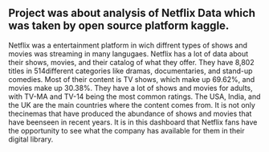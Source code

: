Project was about analysis of Netflix Data which was taken by open source platform kaggle.
----------------------------------------------------------------------------------------------------------------------------------
Netflix was a entertainment platform in wich diffrent types of shows and movies was streaming in many langugaes.
Netflix has a lot of data about their shows, movies, and their catalog of what they offer. They have 8,802 titles in 514different categories like dramas, documentaries, and stand-up comedies.
Most of their content is TV shows, which make up 69.62%, and movies make up 30.38%. They have a lot of shows and movies for adults, with TV-MA and TV-14 being the most common ratings.
The USA, India, and the UK are the main countries where the content comes from. It is not only thecinemas that have produced the abundance of shows and movies that have beenseen in recent years.
It is in this dashboard that Netflix fans have the opportunity to see what the company has available for them in their digital library.
